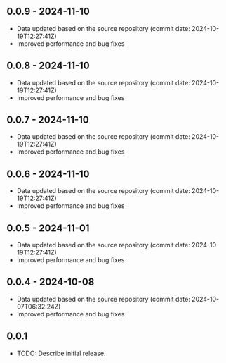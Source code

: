 ## 0.0.9 - 2024-11-10
- Data updated based on the source repository (commit date: 2024-10-19T12:27:41Z)
- Improved performance and bug fixes
## 0.0.8 - 2024-11-10
- Data updated based on the source repository (commit date: 2024-10-19T12:27:41Z)
- Improved performance and bug fixes
## 0.0.7 - 2024-11-10
- Data updated based on the source repository (commit date: 2024-10-19T12:27:41Z)
- Improved performance and bug fixes
## 0.0.6 - 2024-11-10
- Data updated based on the source repository (commit date: 2024-10-19T12:27:41Z)
- Improved performance and bug fixes
## 0.0.5 - 2024-11-01
- Data updated based on the source repository (commit date: 2024-10-19T12:27:41Z)
- Improved performance and bug fixes
## 0.0.4 - 2024-10-08
- Data updated based on the source repository (commit date: 2024-10-07T06:32:24Z)
- Improved performance and bug fixes
## 0.0.1

* TODO: Describe initial release.
